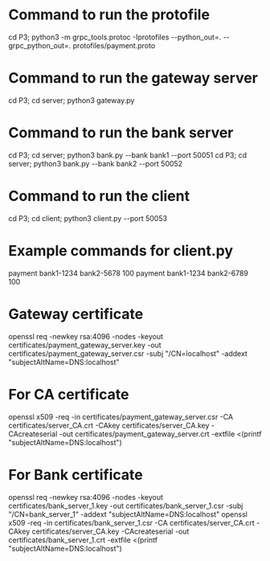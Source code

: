 # Command to run the protofile
cd P3; python3 -m grpc_tools.protoc -Iprotofiles --python_out=. --grpc_python_out=. protofiles/payment.proto

# Command to run the gateway server
cd P3; cd server; python3 gateway.py

# Command to run the bank server
cd P3; cd server; python3 bank.py --bank bank1 --port 50051
cd P3; cd server; python3 bank.py --bank bank2 --port 50052

# Command to run the client
cd P3; cd client; python3 client.py --port 50053

# Example commands for client.py
payment bank1-1234 bank2-5678 100
payment bank1-1234 bank2-6789 100

# Gateway certificate
openssl req -newkey rsa:4096 -nodes -keyout certificates/payment_gateway_server.key -out certificates/payment_gateway_server.csr -subj "/CN=localhost" -addext "subjectAltName=DNS:localhost"

# For CA certificate
openssl x509 -req -in certificates/payment_gateway_server.csr -CA certificates/server_CA.crt -CAkey certificates/server_CA.key -CAcreateserial -out certificates/payment_gateway_server.crt -extfile <(printf "subjectAltName=DNS:localhost")

# For Bank certificate
openssl req -newkey rsa:4096 -nodes -keyout certificates/bank_server_1.key -out certificates/bank_server_1.csr -subj "/CN=bank_server_1" -addext "subjectAltName=DNS:localhost"
openssl x509 -req -in certificates/bank_server_1.csr -CA certificates/server_CA.crt -CAkey certificates/server_CA.key -CAcreateserial -out certificates/bank_server_1.crt -extfile <(printf "subjectAltName=DNS:localhost")